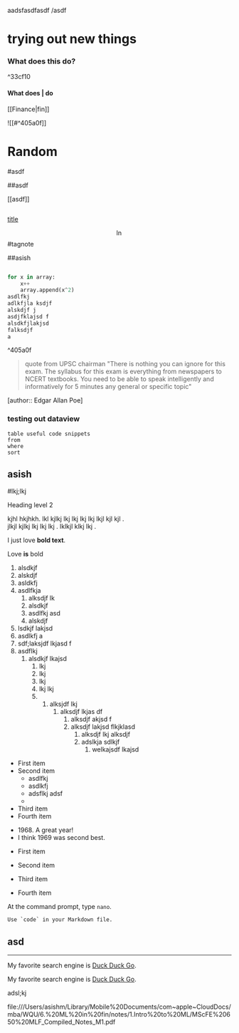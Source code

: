 aadsfasdfasdf
/asdf

# trying out new things
### What does this do?

^33cf10

#### What does | do 
[[Finance|fin]]


![[#^405a0f]]

# Random


#asdf

##asdf


[[asdf]]


```

```

[title](https://www.example.com)


$$\ln $$
#tagnote

##asish


```python

for x in array:
	x++
	array.append(x^2)
asdlfkj 
adlkfjla ksdjf
alskdjf j 
asdjfklajsd f
alsdkfjlakjsd 
falksdjf 
a
```

^405a0f

>quote from UPSC chairman
>"There is nothing you can ignore for this exam. The syllabus for this exam is everything from newspapers to NCERT textbooks. You need to be able to speak intelligently and informatively for 5 minutes any general or specific topic"

[author:: Edgar Allan Poe]
### testing out dataview

```dataview
table useful code snippets
from 
where
sort
```

<asdlfkj>



## asish

#lkj;lkj


Heading level 2  



kjhl  hkjhkh. lkl kjlkj lkj lkj lkj lkj lkjl kjl kjl .    
jlkjl kjlkj lkj lkj lkj .    lklkjl klkj lkj .   

I just love __bold text__.


Love **is** bold

1. alsdkjf 
2. alskdjf 
3. asldkfj 
4. asdlfkja 
	1. alksdjf lk
	2. alsdkjf 
	3. asdlfkj asd
	4. alskdjf 
5. lsdkjf lakjsd 
6. asdlkfj a
7. sdf;laksjdf lkjasd f
8. asdflkj 
	1. alsdkjf lkajsd 
		1. lkj
		2. lkj 
		3. lkj 
		4. lkj lkj
		5. 
			1. alksjdf lkj 
				1. alksdjf lkjas df
					1. alksdjf akjsd f
					2. alksdjf lakjsd flkjklasd
						1. alksdjf lkj alksdjf 
						2. adslkja sdlkjf 
							1. welkajsdf lkajsd

* First item  
* Second item  
	* asdlfkj 
	* asdlkfj 
	* adsflkj adsf
	* 
* Third item  
* Fourth item

- 1968\. A great year!  
- I think 1969 was second best.


+ First item  
* Second item  
- Third item  
+ Fourth item

At the command prompt, type `nano`.

``Use `code` in your Markdown file.``





## asd

_________________

My favorite search engine is [Duck Duck Go](https://duckduckgo.com "The best search engine for privacy").



My favorite search engine is [Duck Duck Go](https://duckduckgo.com "The best search engine for privacy").




adsl;kj


file:///Users/asishm/Library/Mobile%20Documents/com~apple~CloudDocs/mba/WQU/6.%20ML%20in%20fin/notes/1.Intro%20to%20ML/MScFE%20650%20MLF_Compiled_Notes_M1.pdf

